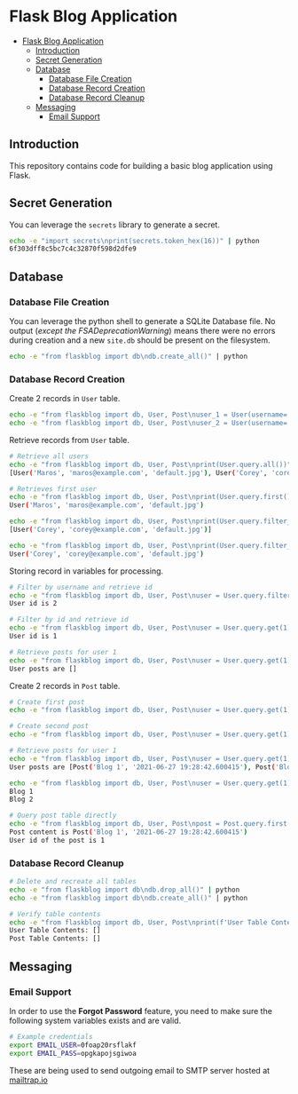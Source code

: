 # Flask Blog Application

- [Flask Blog Application](#flask-blog-application)
  - [Introduction](#introduction)
  - [Secret Generation](#secret-generation)
  - [Database](#database)
    - [Database File Creation](#database-file-creation)
    - [Database Record Creation](#database-record-creation)
    - [Database Record Cleanup](#database-record-cleanup)
  - [Messaging](#messaging)
    - [Email Support](#email-support)

## Introduction

This repository contains code for building a basic blog application using Flask.

## Secret Generation

You can leverage the `secrets` library to generate a secret.

```bash
echo -e "import secrets\nprint(secrets.token_hex(16))" | python
6f303dff8c5bc7c4c32870f598d2dfe9
```

## Database 

### Database File Creation

You can leverage the python shell to generate a SQLite Database file. No output (*except the FSADeprecationWarning*) means there were no errors during creation and a new `site.db` should be present on the filesystem.

```bash
echo -e "from flaskblog import db\ndb.create_all()" | python
```

### Database Record Creation

Create 2 records in `User` table.

```bash
echo -e "from flaskblog import db, User, Post\nuser_1 = User(username='Maros',email='maros@example.com', password='password')\ndb.session.add(user_1)\ndb.session.commit()" | python
echo -e "from flaskblog import db, User, Post\nuser_2 = User(username='Corey',email='corey@example.com', password='password')\ndb.session.add(user_2)\ndb.session.commit()" | python
```

Retrieve records from `User` table.

```bash
# Retrieve all users
echo -e "from flaskblog import db, User, Post\nprint(User.query.all())" | python
[User('Maros', 'maros@example.com', 'default.jpg'), User('Corey', 'corey@example.com', 'default.jpg')]

# Retrieves first user
echo -e "from flaskblog import db, User, Post\nprint(User.query.first())" | python
User('Maros', 'maros@example.com', 'default.jpg')

echo -e "from flaskblog import db, User, Post\nprint(User.query.filter_by(username='Corey').all())" | python
[User('Corey', 'corey@example.com', 'default.jpg')]

echo -e "from flaskblog import db, User, Post\nprint(User.query.filter_by(username='Corey').first())" | python
User('Corey', 'corey@example.com', 'default.jpg')
```

Storing record in variables for processing.

```bash
# Filter by username and retrieve id
echo -e "from flaskblog import db, User, Post\nuser = User.query.filter_by(username='Corey').first()\nprint(f'User id is {user.id}')" | python
User id is 2

# Filter by id and retrieve id
echo -e "from flaskblog import db, User, Post\nuser = User.query.get(1)\nprint(f'User id is {user.id}')" | python
User id is 1

# Retrieve posts for user 1
echo -e "from flaskblog import db, User, Post\nuser = User.query.get(1)\nprint(f'User posts are {user.posts}')" | python
User posts are []
```

Create 2 records in `Post` table.

```bash
# Create first post
echo -e "from flaskblog import db, User, Post\nuser = User.query.get(1)\npost_1 = Post(title='Blog 1', content='First Post Content!', user_id=user.id)\ndb.session.add(post_1)\ndb.session.commit()" | python

# Create second post
echo -e "from flaskblog import db, User, Post\nuser = User.query.get(1)\npost_2 = Post(title='Blog 2', content='Second Post Content!', user_id=user.id)\ndb.session.add(post_2)\ndb.session.commit()" | python

# Retrieve posts for user 1
echo -e "from flaskblog import db, User, Post\nuser = User.query.get(1)\nprint(f'User posts are {user.posts}')" | python
User posts are [Post('Blog 1', '2021-06-27 19:28:42.600415'), Post('Blog 2', '2021-06-27 19:28:49.772034')]

echo -e "from flaskblog import db, User, Post\nuser = User.query.get(1)\nfor post in user.posts:\n   print(post.title)" | python
Blog 1
Blog 2

# Query post table directly
echo -e "from flaskblog import db, User, Post\npost = Post.query.first()\nprint(f'Post content is {post}')\nprint(f'User id of the post is {post.user_id}')" | python
Post content is Post('Blog 1', '2021-06-27 19:28:42.600415')
User id of the post is 1
```

### Database Record Cleanup

```bash
# Delete and recreate all tables
echo -e "from flaskblog import db\ndb.drop_all()" | python
echo -e "from flaskblog import db\ndb.create_all()" | python

# Verify table contents
echo -e "from flaskblog import db, User, Post\nprint(f'User Table Contents: {User.query.all()}')\nprint(f'Post Table Contents: {Post.query.all()}')" | python
User Table Contents: []
Post Table Contents: []
```

## Messaging

### Email Support

In order to use the **Forgot Password** feature, you need to make sure the following system variables exists and are valid.

```bash
# Example credentials
export EMAIL_USER=0foap20rsflakf
export EMAIL_PASS=opgkapojsgiwoa
```

These are being used to send outgoing email to SMTP server hosted at [mailtrap.io](https://mailtrap.io/)